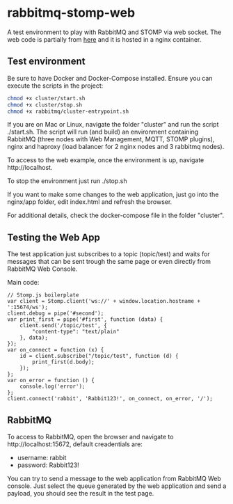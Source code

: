 # rabbitmq-stomp-web

A test environment to play with RabbitMQ and STOMP via web socket. The web code is partially from [here](https://github.com/rabbitmq/rabbitmq-web-stomp-examples) and it is hosted in a nginx container.

## Test environment

Be sure to have Docker and Docker-Compose installed. Ensure you can execute the scripts in the project:

```bash
chmod +x cluster/start.sh
chmod +x cluster/stop.sh
chmod +x rabbitmq/cluster-entrypoint.sh
```

If you are on Mac or Linux, navigate the folder "cluster" and run the script ./start.sh. The script will run (and build) an environment containing RabbitMQ (three nodes with Web Management, MQTT, STOMP plugins), nginx and haproxy (load balancer for 2 nginx nodes and 3 rabbitmq nodes).

To access to the web example, once the environment is up, navigate http://localhost.

To stop the environment just run ./stop.sh

If you want to make some changes to the web application, just go into the nginx/app folder, edit index.html and refresh the browser.

For additional details, check the docker-compose file in the folder "cluster".

## Testing the Web App

The test application just subscribes to a topic (topic/test) and waits for messages that can be sent trough the same page or even directly from RabbitMQ Web Console. 

Main code:

```javscript
// Stomp.js boilerplate
var client = Stomp.client('ws://' + window.location.hostname + ':15674/ws');
client.debug = pipe('#second');
var print_first = pipe('#first', function (data) {
    client.send('/topic/test', {
        "content-type": "text/plain"
    }, data);
});
var on_connect = function (x) {
    id = client.subscribe("/topic/test", function (d) {
        print_first(d.body);
    });
};
var on_error = function () {
    console.log('error');
};
client.connect('rabbit', 'Rabbit123!', on_connect, on_error, '/');
```

## RabbitMQ

To access to RabbitMQ, open the browser and navigate to http://localhost:15672, default creadentials are:

- username: rabbit
- password: Rabbit123!

You can try to send a message to the web application from RabbitMQ Web console. Just select the queue generated by the web application and send a payload, you should see the result in the test page.
